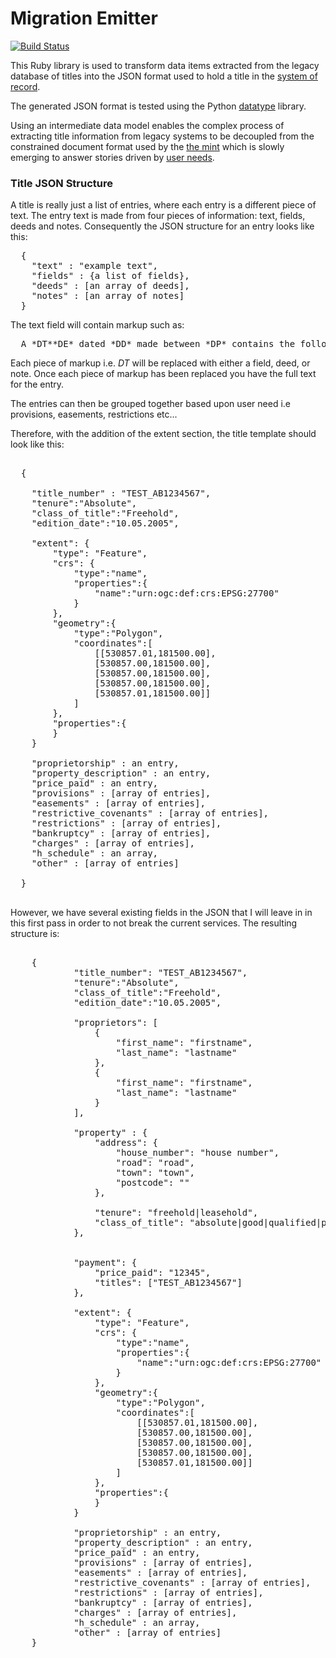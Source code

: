 # Migration Emitter

[![Build Status](https://travis-ci.org/LandRegistry/migration-emitter.svg)](https://travis-ci.org/LandRegistry/migration-emitter)

This Ruby library is used to transform data items extracted from the legacy database of titles into the JSON format used to hold a title in the [system of record](https://github.com/LandRegistry/system-of-record).

The generated JSON format is tested using the Python [datatype](https://github.com/LandRegistry/datatypes) library.

Using an intermediate data model enables the complex process of extracting title information from legacy systems to be decoupled from the constrained document format used by the [the mint](https://github.com/LandRegistry/mint) which is slowly emerging to answer stories driven by [user needs](https://www.gov.uk/design-principles#first).


### Title JSON Structure

A title is really just a list of entries, where each entry is a different piece of text. The entry text is made from four pieces of information: text, fields, deeds and notes. Consequently the JSON structure for an entry looks like this:

<pre>
  {
    "text" : "example text",
    "fields" : {a list of fields},
    "deeds" : [an array of deeds],
    "notes" : [an array of notes]
  }  
</pre>

The text field will contain markup such as:

<pre>
  A *DT**DE* dated *DD* made between *DP* contains the following provision:-*VT*
</pre>

Each piece of markup i.e. *DT* will be replaced with either a field, deed, or note. Once each piece of markup has been replaced you have the full text for the entry.

The entries can then be grouped together based upon user need i.e provisions, easements, restrictions etc...

Therefore, with the addition of the extent section, the title template should look like this:

<pre>

  {

    "title_number" : "TEST_AB1234567",
    "tenure":"Absolute",
    "class_of_title":"Freehold",
    "edition_date":"10.05.2005",

    "extent": {
        "type": "Feature",
        "crs": {  
            "type":"name",
            "properties":{  
                "name":"urn:ogc:def:crs:EPSG:27700"
            }
        },
        "geometry":{  
            "type":"Polygon",
            "coordinates":[  
                [[530857.01,181500.00],
                [530857.00,181500.00],
                [530857.00,181500.00],
                [530857.00,181500.00],
                [530857.01,181500.00]]
            ]
        },
        "properties":{
        }
    }

    "proprietorship" : an entry,
    "property_description" : an entry,
    "price_paid" : an entry,
    "provisions" : [array of entries],
    "easements" : [array of entries],
    "restrictive_covenants" : [array of entries],
    "restrictions" : [array of entries],
    "bankruptcy" : [array of entries],
    "charges" : [array of entries],
    "h_schedule" : an array,
    "other" : [array of entries]

  }

</pre>

However, we have several existing fields in the JSON that I will leave in in this first pass in order to not break the current services. The resulting structure is:

<pre>

    {
            "title_number": "TEST_AB1234567",
            "tenure":"Absolute",
            "class_of_title":"Freehold",
            "edition_date":"10.05.2005",

            "proprietors": [
                {
                    "first_name": "firstname",
                    "last_name": "lastname"
                },
                {
                    "first_name": "firstname",
                    "last_name": "lastname"
                }
            ],

            "property" : {
                "address": {
                    "house_number": "house number",
                    "road": "road",
                    "town": "town",
                    "postcode": ""
                },

                "tenure": "freehold|leasehold",
                "class_of_title": "absolute|good|qualified|possesory"
            },


            "payment": {
                "price_paid": "12345",
                "titles": ["TEST_AB1234567"]
            },

            "extent": {
                "type": "Feature",
                "crs": {  
                    "type":"name",
                    "properties":{  
                        "name":"urn:ogc:def:crs:EPSG:27700"
                    }
                },
                "geometry":{  
                    "type":"Polygon",
                    "coordinates":[  
                        [[530857.01,181500.00],
                        [530857.00,181500.00],
                        [530857.00,181500.00],
                        [530857.00,181500.00],
                        [530857.01,181500.00]]
                    ]
                },
                "properties":{
                }
            }

            "proprietorship" : an entry,
            "property_description" : an entry,
            "price_paid" : an entry,
            "provisions" : [array of entries],
            "easements" : [array of entries],
            "restrictive_covenants" : [array of entries],
            "restrictions" : [array of entries],
            "bankruptcy" : [array of entries],
            "charges" : [array of entries],
            "h_schedule" : an array,
            "other" : [array of entries]
    }

</pre>
